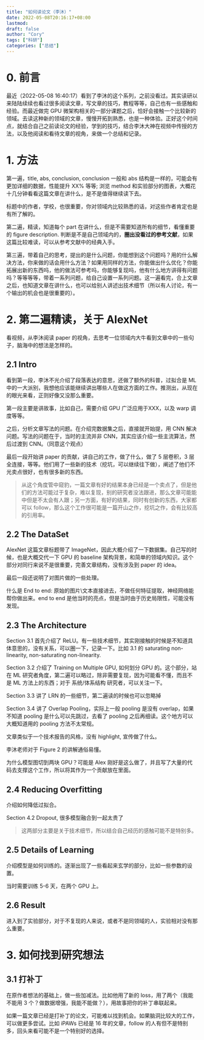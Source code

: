```yaml
---
title: "如何读论文（李沐）"
date: 2022-05-08T20:16:17+08:00
lastmod: 
draft: false
author: "Cory"
tags: ["科研"]
categories: ["总结"]
---
```


# 0. 前言

最近（2022-05-08 16:40:17）看到了李沐的这个系列，之前没看过。其实读研以来陆陆续续也看过很多阅读文章，写文章的技巧，教程等等，自己也有一些感触和经验。而最近做完 GPU 微架构相关的一部分课题之后，恰好会接触一个比较新的领域。去读这种新的领域的文章，慢慢开拓到熟悉，也是一种体验。正好这个时间点，就结合自己之前读论文的经验，学到的技巧，结合李沐大神在视频中传授的方法，以及他阅读和看待文章的视角，来做一个总结和记录。

# 1. 方法

第一遍，title, abs, conclusion, conclusion 一般和 abs 结构是一样的，可能会有更加详细的数据，性能提升 XX% 等等; 浏览 method 和实验部分的图表，大概花十几分钟看看这篇文章在讲什么，是不是值得继续读下去。

标题中的作者，学校，也很重要，你对领域内比较熟悉的话，对这些作者肯定也是有所了解的。

第二遍，精读，知道每个 part 在讲什么，但是不需要知道所有的细节，看懂重要的 figure description. 判断是不是自己领域内的，**圈出没看过的参考文献**，如果这篇比较难读，可以从参考文献中的经典入手。

第三遍，带着自己的思考，提出的是什么问题，你能想到这个问题吗？用的什么解决方法，你来做的话会用什么方法？如果用同样的方法，你能做出什么优化？你能拓展出新的东西吗，他的做法可参考吗，你能够复现吗，他有什么地方讲得有问题吗？等等等等，带着一系列问题，给自己设置一系列问题。这一遍看完，合上文章之后，也知道文章在讲什么，也可以给别人讲述出技术细节（所以有人讨论，有一个输出的机会也是很重要的）。

# 2. 第二遍精读，关于 AlexNet

看视频，从李沐阅读 paper 的视角，去思考一位领域内大牛看到文章中的一些句子，脑海中的想法是怎样的。

## 2.1 Intro

看到第一段，李沐不光介绍了段落表达的意思，还做了额外的科普，过拟合是 ML 中的一大派别，我想他应该能继续讲出哪些人在做这方面的工作。推测出，从现在的眼光来看，正则好像又没那么重要。

第一段主要是讲故事，比如自己，需要介绍 GPU 广泛应用于XXX，以及 warp 调度等等。

之后，分析文章写法的问题。在介绍完数据集之后，直接就开始提，用 CNN 解决问题。写法的问题在于，当时的主流并非 CNN，其实应该介绍一些主流算法，然后过渡到 CNN。（同意这个观点）

最后一段开始讲 paper 的贡献，讲自己的工作，做了什么，做了 5 层卷积，3 层全连接，等等。他们用了一些新的技术（挖坑，可以继续往下做），阐述了他们不光卖点很好，也有很多新的东西。

> 从这个角度管中窥豹，一篇文章有好的结果本身已经是一个卖点了，但是他们的方法可能过于复杂，难以复现，别的研究者没法跟进，那么文章可能能中但是不太会有人跟；另一方面，有好的结果，同时有创新的东西，大家都可以 follow，那么这个工作很可能是一篇开山之作，挖坑之作，会有比较高的引用率。

## 2.2 The DataSet

AlexNet 这篇文章标题带了 ImageNet，因此大概介绍了一下数据集。自己写的时候，也是大概交代一下 GPU 的 baseline 架构背景，和简单的领域内知识。这个部分对同行来说不是很重要，完善文章结构，没有涉及到 paper 的 idea。

最后一段还说明了对图片做的一些处理。

什么是 End to end: 原始的图片\文本直接进去，不做任何特征提取，神经网络能帮你做出来。end to end 是他当时的亮点，但是当时由于历史局限性，可能没有发现。

## 2.3 The Architecture

Section 3.1 首先介绍了 ReLU。有一些技术细节，其实刚接触的时候是不知道具体意思的，没有关系，可以圈一下，记录一下。比如 3.1 的 saturating non-linearity, non-saturating non-linearity.  

Section 3.2 介绍了 Training on Multiple GPU, 如何划分 GPU 的。这个部分，站在 ML 研究者角度，第二遍可以略过，除非需要复现，因为可能看不懂，而且不是 ML 方法上的东西；对于 系统/体系结构 研究者，可以关注一下。

Section 3.3 讲了 LRN 的一些细节，第二遍读的时候也可以忽略掉

Section 3.4 讲了 Overlap Pooling，实际上一般 pooling 是没有 overlap，如果不知道 pooling 是什么可以先跳过，去看了 pooling 之后再细读。这个地方可以大概知道用的 pooling 方法不太常规。

文章类似于一个技术报告的风格，没有 highlight, 宣传做了什么。

李沐老师对于 Figure 2 的讲解通俗易懂。

为什么模型图切到两块 GPU？可能是 Alex 刚好是这么做了，并且写了大量的代码去支撑这个工作，所以将其作为一个贡献放在里面。

## 2.4 Reducing Overfitting

介绍如何降低过拟合。

Section 4.2 Dropout, 很多模型融合到一起太贵了

> 这两部分主要是关于技术细节，所以结合自己经历的感触可能不是特别多。

## 2.5 Details of Learning

介绍模型是如何训练的。逐渐出现了一些看起来玄学的部分，比如一些参数的设置。

当时需要训练 5-6 天，在两个 GPU 上。

## 2.6 Result

进入到了实验部分，对于不复现的人来说，或者不是同领域的人，实验相对没有那么重要。

# 3. 如何找到研究想法

## 3.1 打补丁

在原作者想法的基础上，做一些加减法。比如他用了新的 loss，用了两个（我能不能用 3 个？做数据增强，我能不能做？），用故事把你的补丁串联起来。

如果一篇文章已经是打补丁的论文，可能难以找到机会。如果脑洞比较大的工作，可以做更多尝试。比如 iPAWs 已经是 16 年的文章，follow 的人有但不是特别多，回头来看可能不是一个特别好的选择。
